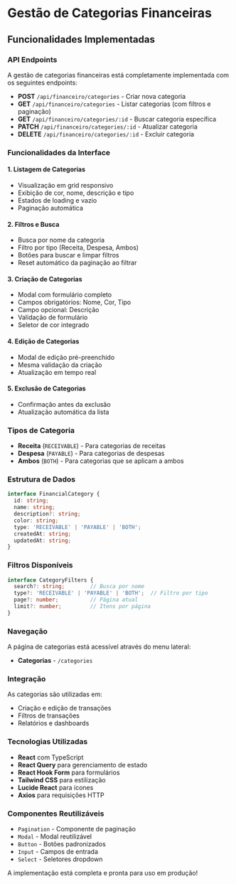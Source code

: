 # Gestão de Categorias Financeiras

## Funcionalidades Implementadas

### API Endpoints

A gestão de categorias financeiras está completamente implementada com os seguintes endpoints:

- **POST** `/api/financeiro/categories` - Criar nova categoria
- **GET** `/api/financeiro/categories` - Listar categorias (com filtros e paginação)
- **GET** `/api/financeiro/categories/:id` - Buscar categoria específica
- **PATCH** `/api/financeiro/categories/:id` - Atualizar categoria
- **DELETE** `/api/financeiro/categories/:id` - Excluir categoria

### Funcionalidades da Interface

#### 1. Listagem de Categorias
- Visualização em grid responsivo
- Exibição de cor, nome, descrição e tipo
- Estados de loading e vazio
- Paginação automática

#### 2. Filtros e Busca
- Busca por nome da categoria
- Filtro por tipo (Receita, Despesa, Ambos)
- Botões para buscar e limpar filtros
- Reset automático da paginação ao filtrar

#### 3. Criação de Categorias
- Modal com formulário completo
- Campos obrigatórios: Nome, Cor, Tipo
- Campo opcional: Descrição
- Validação de formulário
- Seletor de cor integrado

#### 4. Edição de Categorias
- Modal de edição pré-preenchido
- Mesma validação da criação
- Atualização em tempo real

#### 5. Exclusão de Categorias
- Confirmação antes da exclusão
- Atualização automática da lista

### Tipos de Categoria

- **Receita** (`RECEIVABLE`) - Para categorias de receitas
- **Despesa** (`PAYABLE`) - Para categorias de despesas  
- **Ambos** (`BOTH`) - Para categorias que se aplicam a ambos

### Estrutura de Dados

```typescript
interface FinancialCategory {
  id: string;
  name: string;
  description?: string;
  color: string;
  type: 'RECEIVABLE' | 'PAYABLE' | 'BOTH';
  createdAt: string;
  updatedAt: string;
}
```

### Filtros Disponíveis

```typescript
interface CategoryFilters {
  search?: string;        // Busca por nome
  type?: 'RECEIVABLE' | 'PAYABLE' | 'BOTH';  // Filtro por tipo
  page?: number;          // Página atual
  limit?: number;         // Itens por página
}
```

### Navegação

A página de categorias está acessível através do menu lateral:
- **Categorias** - `/categories`

### Integração

As categorias são utilizadas em:
- Criação e edição de transações
- Filtros de transações
- Relatórios e dashboards

### Tecnologias Utilizadas

- **React** com TypeScript
- **React Query** para gerenciamento de estado
- **React Hook Form** para formulários
- **Tailwind CSS** para estilização
- **Lucide React** para ícones
- **Axios** para requisições HTTP

### Componentes Reutilizáveis

- `Pagination` - Componente de paginação
- `Modal` - Modal reutilizável
- `Button` - Botões padronizados
- `Input` - Campos de entrada
- `Select` - Seletores dropdown

A implementação está completa e pronta para uso em produção! 
